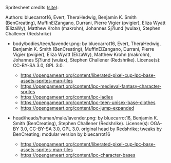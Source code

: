 Spritesheet credits ([site](https://sanderfrenken.github.io/Universal-LPC-Spritesheet-Character-Generator/)):

Authors: bluecarrot16, Evert, TheraHedwig, Benjamin K. Smith (BenCreating), MuffinElZangano, Durrani, Pierre Vigier (pvigier), Eliza Wyatt (ElizaWy), Matthew Krohn (makrohn), Johannes Sj?lund (wulax), Stephen Challener (Redshrike)

- body/bodies/teen/lavender.png: by bluecarrot16, Evert, TheraHedwig, Benjamin K. Smith (BenCreating), MuffinElZangano, Durrani, Pierre Vigier (pvigier), Eliza Wyatt (ElizaWy), Matthew Krohn (makrohn), Johannes Sj?lund (wulax), Stephen Challener (Redshrike). License(s): CC-BY-SA 3.0, GPL 3.0.

  - https://opengameart.org/content/liberated-pixel-cup-lpc-base-assets-sprites-map-tiles
  - https://opengameart.org/content/lpc-medieval-fantasy-character-sprites
  - https://opengameart.org/content/lpc-ladies
  - https://opengameart.org/content/lpc-teen-unisex-base-clothes
  - https://opengameart.org/content/lpc-jump-expanded

- head/heads/human/male/lavender.png: by bluecarrot16, Benjamin K. Smith (BenCreating), Stephen Challener (Redshrike). License(s): OGA-BY 3.0, CC-BY-SA 3.0, GPL 3.0. original head by Redshrike; tweaks by BenCreating; modular version by bluecarrot16
  - https://opengameart.org/content/liberated-pixel-cup-lpc-base-assets-sprites-map-tiles
  - https://opengameart.org/content/lpc-character-bases
